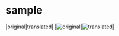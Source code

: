 # sample
|original|translated|
|![original](./misc/original.jpeg')|![translated](./misc/translated.png')|
